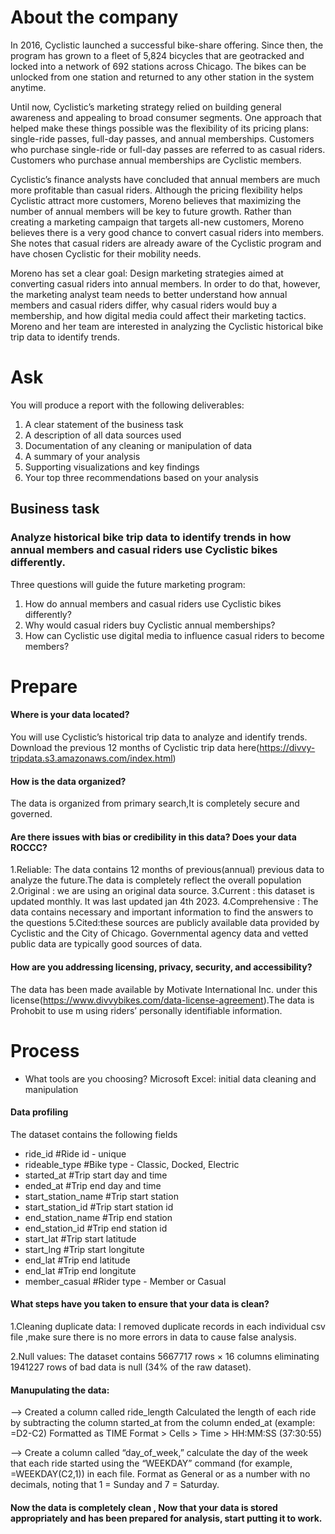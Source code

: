 # About the company
In 2016, Cyclistic launched a successful bike-share offering. Since then, the program has grown to a fleet of 5,824 bicycles that
are geotracked and locked into a network of 692 stations across Chicago. The bikes can be unlocked from one station and
returned to any other station in the system anytime.

Until now, Cyclistic’s marketing strategy relied on building general awareness and appealing to broad consumer segments.
One approach that helped make these things possible was the flexibility of its pricing plans: single-ride passes, full-day passes,
and annual memberships. Customers who purchase single-ride or full-day passes are referred to as casual riders. Customers
who purchase annual memberships are Cyclistic members.

Cyclistic’s finance analysts have concluded that annual members are much more profitable than casual riders. Although the
pricing flexibility helps Cyclistic attract more customers, Moreno believes that maximizing the number of annual members will
be key to future growth. Rather than creating a marketing campaign that targets all-new customers, Moreno believes there is a
very good chance to convert casual riders into members. She notes that casual riders are already aware of the Cyclistic
program and have chosen Cyclistic for their mobility needs.

Moreno has set a clear goal: Design marketing strategies aimed at converting casual riders into annual members. In order to
do that, however, the marketing analyst team needs to better understand how annual members and casual riders differ, why
casual riders would buy a membership, and how digital media could affect their marketing tactics. Moreno and her team are
interested in analyzing the Cyclistic historical bike trip data to identify trends.

# Ask

You will produce a report with the following deliverables:
1. A clear statement of the business task
2. A description of all data sources used
3. Documentation of any cleaning or manipulation of data
4. A summary of your analysis
5. Supporting visualizations and key findings
6. Your top three recommendations based on your analysis

## Business task
### Analyze historical bike trip data to identify trends in how annual members and casual riders use Cyclistic bikes differently.

Three questions will guide the future marketing program:
1. How do annual members and casual riders use Cyclistic bikes differently?
2. Why would casual riders buy Cyclistic annual memberships?
3. How can Cyclistic use digital media to influence casual riders to become members?

# Prepare

#### Where is your data located?
You will use Cyclistic’s historical trip data to analyze and identify trends. Download the previous 12 months of Cyclistic trip data
here(https://divvy-tripdata.s3.amazonaws.com/index.html)
#### How is the data organized?
The data is organized from primary search,It is completely secure and governed.

#### Are there issues with bias or credibility in this data? Does your data ROCCC?
1.Reliable: The data contains 12 months of previous(annual) previous data to analyze the future.The data is completely reflect the overall population
2.Original : we are using an original data source.
3.Current : this dataset is updated monthly. It was last updated jan 4th 2023.
4.Comprehensive : The data contains necessary and important information to find the answers to the questions
5.Cited:these sources are publicly available data provided by Cyclistic and the City of Chicago. Governmental agency data and vetted public data are typically good sources of data.

#### How are you addressing licensing, privacy, security, and accessibility?
The data has been made available by Motivate International Inc. under this license(https://www.divvybikes.com/data-license-agreement).The data is Prohobit to use m using riders’ personally identifiable information.

# Process
* What tools are you choosing?
Microsoft Excel: initial data cleaning and manipulation
#### Data profiling
 The dataset contains the following fields
* ride_id               #Ride id - unique
* rideable_type         #Bike type - Classic, Docked, Electric
* started_at            #Trip start day and time
* ended_at              #Trip end day and time
* start_station_name    #Trip start station
* start_station_id      #Trip start station id
* end_station_name      #Trip end station
* end_station_id        #Trip end station id
* start_lat             #Trip start latitude  
* start_lng             #Trip start longitute   
* end_lat               #Trip end latitude  
* end_lat               #Trip end longitute   
* member_casual         #Rider type - Member or Casual 

#### What steps have you taken to ensure that your data is clean?

1.Cleaning duplicate data:
I removed duplicate records in each individual csv file ,make sure there is no more errors in data to cause false analysis.

2.Null values:
The dataset contains 5667717 rows × 16 columns
eliminating 1941227 rows of bad data is null (34% of the raw dataset).

#### Manupulating the data:
--> Created a column called ride_length
Calculated the length of each ride by subtracting the column started_at from the column ended_at (example: =D2-C2)
Formatted as TIME
Format > Cells > Time > HH:MM:SS (37:30:55) 

--> Create a column called “day_of_week,” 
calculate the day of the week that each ride started using the “WEEKDAY” command (for example, =WEEKDAY(C2,1)) in each file. 
Format as General or as a number with no decimals, noting that
1 = Sunday and 7 = Saturday.
#### Now the data is completely clean , Now that your data is stored appropriately and has been prepared for analysis, start putting it to work.









